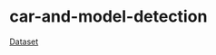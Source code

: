 # car-and-model-detection

[Dataset](https://www.kaggle.com/datasets/jessicali9530/stanford-cars-dataset)

